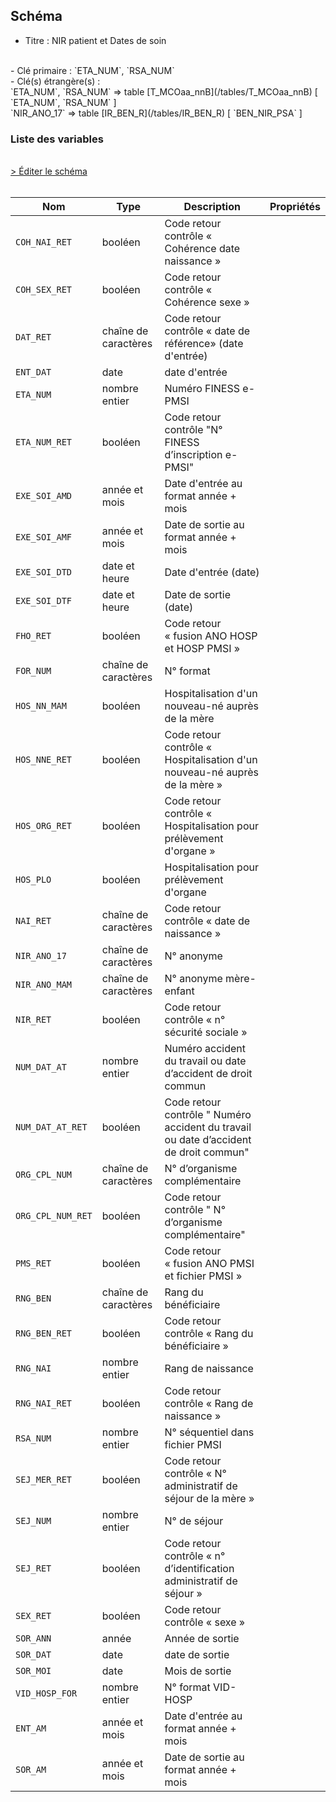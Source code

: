 ## Schéma

- Titre : NIR patient et Dates de soin
<br />
- Clé primaire : `ETA_NUM`, `RSA_NUM`
<br />
- Clé(s) étrangère(s) : <br />
`ETA_NUM`, `RSA_NUM` => table [T_MCOaa_nnB](/tables/T_MCOaa_nnB) [ `ETA_NUM`, `RSA_NUM` ]<br />
`NIR_ANO_17` => table [IR_BEN_R](/tables/IR_BEN_R) [ `BEN_NIR_PSA` ]<br />

### Liste des variables
<br />
<div>
    <a href="https://gitlab.com/healthdatahub/schema-snds/edit/master/schemas/PMSI/PMSI%20MCO/T_MCOaa_nnC.json"  
    arget="_blank" rel="noopener noreferrer">> Éditer le schéma</a>
    <OutboundLink />
</div>
<br />

Nom|Type|Description|Propriétés
-|-|-|-
`COH_NAI_RET`|booléen|Code retour contrôle « Cohérence date naissance »||
`COH_SEX_RET`|booléen|Code retour contrôle « Cohérence sexe »||
`DAT_RET`|chaîne de caractères|Code retour contrôle « date de référence» (date d&#x27;entrée)||
`ENT_DAT`|date|date d&#x27;entrée||
`ETA_NUM`|nombre entier|Numéro FINESS e-PMSI||
`ETA_NUM_RET`|booléen|Code retour contrôle &quot;N° FINESS d’inscription e-PMSI&quot;||
`EXE_SOI_AMD`|année et mois|Date d&#x27;entrée au format année + mois||
`EXE_SOI_AMF`|année et mois|Date de sortie au format année + mois||
`EXE_SOI_DTD`|date et heure|Date d&#x27;entrée (date)||
`EXE_SOI_DTF`|date et heure|Date de sortie (date)||
`FHO_RET`|booléen|Code retour « fusion ANO HOSP et HOSP PMSI »||
`FOR_NUM`|chaîne de caractères|N° format||
`HOS_NN_MAM`|booléen|Hospitalisation d&#x27;un nouveau-né auprès de la mère||
`HOS_NNE_RET`|booléen|Code retour contrôle « Hospitalisation d&#x27;un nouveau-né auprès de la mère »||
`HOS_ORG_RET`|booléen|Code retour contrôle « Hospitalisation pour prélèvement d&#x27;organe »||
`HOS_PLO`|booléen|Hospitalisation pour prélèvement d&#x27;organe||
`NAI_RET`|chaîne de caractères|Code retour contrôle « date de naissance »||
`NIR_ANO_17`|chaîne de caractères|N° anonyme||
`NIR_ANO_MAM`|chaîne de caractères|N° anonyme mère-enfant||
`NIR_RET`|booléen|Code retour contrôle « n° sécurité sociale »||
`NUM_DAT_AT`|nombre entier|Numéro accident du travail ou date d’accident de droit commun||
`NUM_DAT_AT_RET`|booléen|Code retour contrôle &quot; Numéro accident du travail ou date d’accident de droit commun&quot;||
`ORG_CPL_NUM`|chaîne de caractères|N° d’organisme complémentaire||
`ORG_CPL_NUM_RET`|booléen|Code retour contrôle &quot; N° d’organisme complémentaire&quot;||
`PMS_RET`|booléen|Code retour « fusion ANO PMSI et fichier PMSI »||
`RNG_BEN`|chaîne de caractères|Rang du bénéficiaire||
`RNG_BEN_RET`|booléen|Code retour contrôle « Rang du bénéficiaire »||
`RNG_NAI`|nombre entier|Rang de naissance||
`RNG_NAI_RET`|booléen|Code retour contrôle « Rang de naissance »||
`RSA_NUM`|nombre entier|N° séquentiel dans fichier PMSI||
`SEJ_MER_RET`|booléen|Code retour contrôle « N° administratif de séjour de la mère »||
`SEJ_NUM`|nombre entier|N° de séjour||
`SEJ_RET`|booléen|Code retour contrôle « n° d’identification administratif de séjour »||
`SEX_RET`|booléen|Code retour contrôle « sexe »||
`SOR_ANN`|année|Année de sortie||
`SOR_DAT`|date|date de sortie||
`SOR_MOI`|date|Mois de sortie||
`VID_HOSP_FOR`|nombre entier|N° format VID-HOSP||
`ENT_AM`|année et mois|Date d&#x27;entrée au format année + mois||
`SOR_AM`|année et mois|Date de sortie au format année + mois||

